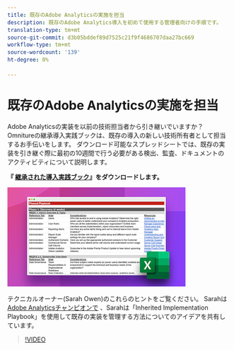 ```yaml
---
title: 既存のAdobe Analyticsの実施を担当
description: 既存のAdobe Analytics導入を初めて使用する管理者向けの手順です。
translation-type: tm+mt
source-git-commit: d3b05bddef89d7525c21f9f4686707daa27bc669
workflow-type: tm+mt
source-wordcount: '139'
ht-degree: 0%

---
```



# 既存のAdobe Analyticsの実施を担当

Adobe Analyticsの実装を以前の技術担当者から引き継いでいますか？ Omnitureの継承導入実践ブックは、既存の導入の新しい技術所有者として担当するお手伝いをします。 ダウンロード可能なスプレッドシートでは、既存の実装を引き継ぐ際に最初の10週間で行う必要がある検出、監査、ドキュメントのアクティビティについて説明します。

**『 [継承された導入実践ブック](assets/adobe_analytics_inherited_implementation_playbook.xlsx)』をダウンロードします。**

![実践ブック](assets/inherited-impl-playbook.png)

テクニカルオーナー(Sarah Owen)のこれらのヒントをご覧ください。 Sarahは [Adobe Analyticsチャンピオンで](https://blog.adobe.com/en/publish/2020/10/27/adobe-analytics-champion-program.html#gs.ldf97p) 、Sarahは「Inherited Implementation Playbook」を使用して既存の実装を管理する方法についてのアイデアを共有しています。

>[!VIDEO](https://video.tv.adobe.com/v/327314/?quality=12&learn=on)
